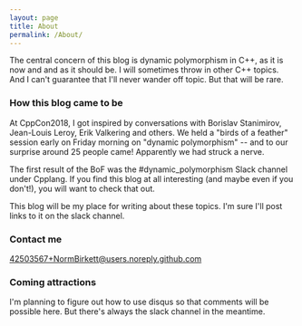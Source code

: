 ```yaml
---
layout: page
title: About
permalink: /About/
---
```


The central concern of this blog is dynamic polymorphism in C++, as it is now and and as it should be.
I will sometimes throw in other C++ topics.
And I can't guarantee that I'll never wander off topic. 
But that will be rare.

### How this blog came to be

At CppCon2018, I got inspired by conversations with Borislav Stanimirov, Jean-Louis Leroy, Erik Valkering and others.
We held a "birds of a feather" session early on Friday morning on "dynamic polymorphism" -- and to our surprise
around 25 people came! Apparently we had struck a nerve.

The first result of the BoF was the #dynamic_polymorphism Slack channel under Cpplang. 
If you find this blog at all interesting (and maybe even if you don't!), you will want to check that out.

This blog will be my place for writing about these topics. I'm sure I'll post links to it on the slack channel.

### Contact me

[42503567+NormBirkett@users.noreply.github.com](mailto:42503567+NormBirkett@users.noreply.github.com)

### Coming attractions

I'm planning to figure out how to use disqus so that comments will be possible here. But there's always the slack channel in the meantime.
